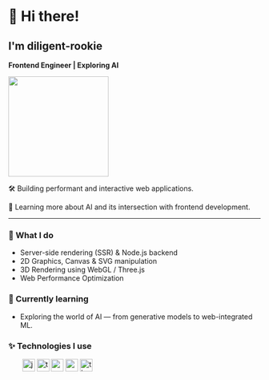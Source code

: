 <div>
  <h1>👋 Hi there!</h1>
  <h2>I'm diligent-rookie</h2>

  <p><strong>Frontend Engineer | Exploring AI</strong></p>

  <img src="https://raw.githubusercontent.com/diligent-rookie/learning-notes-pictures/master/my_avatar.jpg" width="200" />
    
  <br />

  <p>🛠️ Building performant and interactive web applications.</p>
  <p>🧠 Learning more about AI and its intersection with frontend development.</p>

  <hr />

  <h3>🔧 What I do</h3>
  <ul>
    <li>Server-side rendering (SSR) & Node.js backend</li>
    <li>2D Graphics, Canvas & SVG manipulation</li>
    <li>3D Rendering using WebGL / Three.js</li>
    <li>Web Performance Optimization</li>
  </ul>

  <h3>🌱 Currently learning</h3>
  <ul>
    <li>Exploring the world of AI — from generative models to web-integrated ML.</li>
  </ul>

  <h3>✨ Technologies I use</h3>
  <div>
    &nbsp;&nbsp;&nbsp;&nbsp;&nbsp;&nbsp;
    <img src="https://cdn.jsdelivr.net/gh/devicons/devicon@latest/icons/javascript/javascript-original.svg" alt="javascript" width="25" height="25" />
    <img src="https://cdn.jsdelivr.net/gh/devicons/devicon@latest/icons/typescript/typescript-original.svg" alt="typescript" width="25" />
    <img src="https://cdn.jsdelivr.net/gh/devicons/devicon@latest/icons/react/react-original.svg" alt="react" width="25" />
    <img src="https://cdn.jsdelivr.net/gh/devicons/devicon@latest/icons/nodejs/nodejs-original-wordmark.svg" alt="nodejs" width="25" height="25" />
    <img src="https://cdn.jsdelivr.net/gh/devicons/devicon@latest/icons/threejs/threejs-original.svg" alt="threejs" width="25" height="25"/>   
  </div>
</div>
